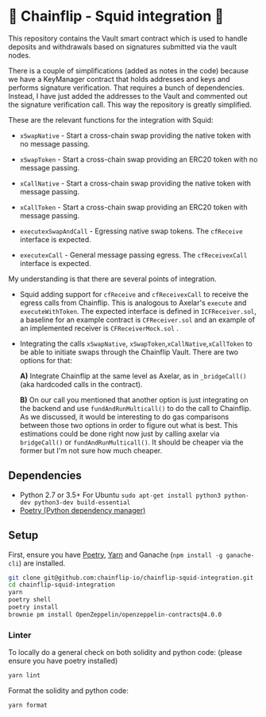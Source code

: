 # :squid: Chainflip - Squid integration :squid:

This repository contains the Vault smart contract which is used to handle deposits and withdrawals based on signatures submitted via the vault nodes.

There is a couple of simplifications (added as notes in the code) because we have a KeyManager contract that holds addresses and keys and performs signature verification. That requires a bunch of dependencies. Instead, I have just added the addresses to the Vault and commented out the signature verification call. This way the repository is greatly simplified.

These are the relevant functions for the integration with Squid:
- `xSwapNative` - Start a cross-chain swap providing the native token with no message passing.
- `xSwapToken`  - Start a cross-chain swap providing an ERC20 token with no message passing.
- `xCallNative` - Start a cross-chain swap providing the native token with message passing.
- `xCallToken`  - Start a cross-chain swap providing an ERC20 token with message passing.

- `executexSwapAndCall` - Egressing native swap tokens. The `cfReceive` interface is expected.
- `executexCall` - General message passing egress. The `cfReceivexCall` interface is expected.


My understanding is that there are several points of integration.

- Squid adding support for `cfReceive` and `cfReceivexCall` to receive the egress calls from Chainflip. This is analogous to Axelar's `execute` and `executeWithToken`. The expected interface is defined in `ICFReceiver.sol`, a baseline for an example contract is `CFReceiver.sol` and an example of an implemented receiver is `CFReceiverMock.sol` .

- Integrating the calls `xSwapNative`, `xSwapToken`,`xCallNative`,`xCallToken` to be able to initiate swaps through the Chainflip Vault. There are two options for that:

    **A)** Integrate Chainflip at the same level as Axelar, as in `_bridgeCall()` (aka hardcoded calls in the contract).

    **B)** On our call you mentioned that another option is just integrating on the backend and use `fundAndRunMulticall()` to do the call to Chainflip. As we discussed, it would be interesting to do gas comparisons between those two options in order to figure out what is best. This estimations could be done right now just by calling axelar via `bridgeCall()` or `fundAndRunMulticall()`. It should be cheaper via the former but I'm not sure how much cheaper.


## Dependencies

- Python 2.7 or 3.5+
  For Ubuntu `sudo apt-get install python3 python-dev python3-dev build-essential`
- [Poetry (Python dependency manager)](https://python-poetry.org/docs/)

## Setup

First, ensure you have [Poetry](https://python-poetry.org), [Yarn](https://yarnpkg.com) and Ganache (`npm install -g ganache-cli`) are installed.

```bash
git clone git@github.com:chainflip-io/chainflip-squid-integration.git
cd chainflip-squid-integration
yarn
poetry shell
poetry install
brownie pm install OpenZeppelin/openzeppelin-contracts@4.0.0
```

### Linter

To locally do a general check on both solidity and python code: (please ensure you have poetry installed)

```bash
yarn lint
```

Format the solidity and python code:

```bash
yarn format
```